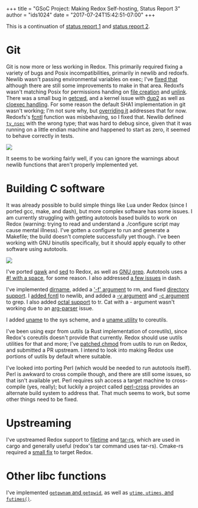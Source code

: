 +++
title = "GSoC Project: Making Redox Self-hosting, Status Report 3"
author = "ids1024"
date = "2017-07-24T15:42:51-07:00"
+++

This is a continuation of [status report 1](/news/gsoc-self-hosting-1/) and [status report 2](/news/gsoc-self-hosting-2/).

# Git

Git is now more or less working in Redox. This primarily required fixing a variety of bugs and Posix incompatibilities, primarily in newlib and redoxfs. Newlib wasn't passing environmental variables on exec; I've [fixed that](https://github.com/redox-os/newlib/pull/45) although there are still some improvements to make in that area. Redoxfs wasn't matching Posix for permissions handing on [file creation](https://github.com/redox-os/redoxfs/pull/25) and [unlink](https://github.com/redox-os/redoxfs/pull/26). There was a small bug in [getcwd](https://github.com/redox-os/newlib/pull/47), and a kernel issue with [dup2](https://github.com/redox-os/kernel/pull/34) as well as [cloexec handling](https://github.com/redox-os/kernel/pull/37). For some reason the default SHA1 implementation in git wasn't working; I'm not sure why, but [overriding it](https://github.com/redox-os/cookbook/pull/51) addresses that for now. Redoxfs's [fcntl](https://github.com/redox-os/redoxfs/pull/24) function was misbehaving, so I fixed that. Newlib defined [`tv_nsec`](https://github.com/redox-os/newlib/pull/44) with the wrong type; that was hard to debug since, given that it was running on a little endian machine and happened to start as zero, it seemed to behave correctly in tests.

<img class="img-responsive" src="/img/screenshot/redox-git.png"/>

It seems to be working fairly well, if you can ignore the warnings about newlib functions that aren't properly implemented yet.

# Building C software

It was already possible to build simple things like Lua under Redox (since I ported gcc, make, and dash), but more complex software has some issues. I am currently struggling with getting autotools based builds to work on Redox (warning: trying to read and understand a ./configure script may cause mental illness). I've gotten a configure to run and generate a Makefile; the build doesn't complete successfully yet though. I've been working with GNU binutils specifically, but it should apply equally to other software using autotools.

<img class="img-responsive" src="/img/screenshot/redox-configure.png"/>

I've ported [gawk](https://github.com/redox-os/cookbook/pull/46) and [sed](https://github.com/redox-os/cookbook/pull/48) to Redox, as well as [GNU grep](https://github.com/redox-os/cookbook/pull/52). Autotools uses a [#! with a space](https://github.com/redox-os/kernel/pull/32), for some reason. I also addressed [a few issues](https://github.com/redox-os/dash/pull/2) in dash.

I've implemented [dirname](https://github.com/redox-os/coreutils/pull/166), added a ['-f' argument](https://github.com/redox-os/coreutils/pull/164) to rm, and fixed [directory support](https://github.com/redox-os/coreutils/pull/170). I [added fcntl](https://github.com/redox-os/newlib/pull/40) to newlib, and added a [-v argument](https://github.com/redox-os/extrautils/pull/24) and [-c argument](https://github.com/redox-os/extrautils/pull/25) to grep. I also added [octal support](https://github.com/redox-os/coreutils/pull/174) to tr. Cat with a - argument wasn't working due to an [arg-parser](https://github.com/redox-os/arg-parser/pull/1) issue.

I added [uname](https://github.com/redox-os/kernel/pull/39) to the sys scheme, and a [uname utility](https://github.com/redox-os/coreutils/pull/172) to coreutils.

I've been using expr from uutils (a Rust implementation of coreutils), since Redox's coreutils doesn't provide that currently. Redox should use uutils utilities for that and more; I've [patched chmod](https://github.com/uutils/coreutils/pull/1054) from uutils to run on Redox, and submitted a PR upstream. I intend to look into making Redox use portions of uutils by default where suitable.

I've looked into porting Perl (which would be needed to run autotools itself). Perl is awkward to cross compile though, and there are still some issues, so that isn't available yet. Perl requires ssh access a target machine to cross-compile (yes, really); but luckily a project called [perl-cross](http://arsv.github.io/perl-cross/) provides an alternate build system to address that. That much seems to work, but some other things need to be fixed.

# Upstreaming

I've upstreamed Redox support to [filetime](https://github.com/alexcrichton/filetime/pull/8) and [tar-rs](https://github.com/alexcrichton/tar-rs/pull/120), which are used in cargo and generally useful (redox's tar command uses tar-rs). Cmake-rs required a [small fix](https://github.com/alexcrichton/cmake-rs/pull/35) to target Redox.

# Other libc functions

I've implemented [`getpwnam` and `getpwid`](https://github.com/redox-os/newlib/pull/38), as well as [`utime`, `utimes`, and `futimes()`](https://github.com/redox-os/newlib/pull/39).
